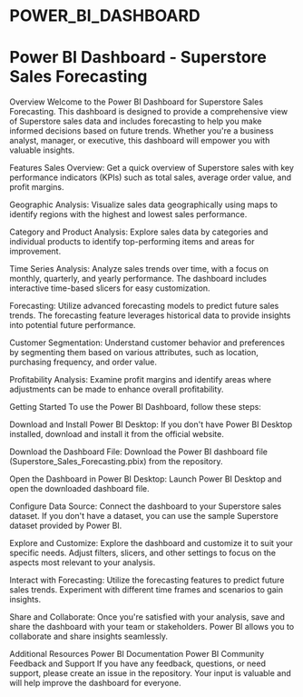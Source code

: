# POWER_BI_DASHBOARD
# Power BI Dashboard - Superstore Sales Forecasting
Overview
Welcome to the Power BI Dashboard for Superstore Sales Forecasting. This dashboard is designed to provide a comprehensive view of Superstore sales data and includes forecasting to help you make informed decisions based on future trends. Whether you're a business analyst, manager, or executive, this dashboard will empower you with valuable insights.

Features
Sales Overview: Get a quick overview of Superstore sales with key performance indicators (KPIs) such as total sales, average order value, and profit margins.

Geographic Analysis: Visualize sales data geographically using maps to identify regions with the highest and lowest sales performance.

Category and Product Analysis: Explore sales data by categories and individual products to identify top-performing items and areas for improvement.

Time Series Analysis: Analyze sales trends over time, with a focus on monthly, quarterly, and yearly performance. The dashboard includes interactive time-based slicers for easy customization.

Forecasting: Utilize advanced forecasting models to predict future sales trends. The forecasting feature leverages historical data to provide insights into potential future performance.

Customer Segmentation: Understand customer behavior and preferences by segmenting them based on various attributes, such as location, purchasing frequency, and order value.

Profitability Analysis: Examine profit margins and identify areas where adjustments can be made to enhance overall profitability.

Getting Started
To use the Power BI Dashboard, follow these steps:

Download and Install Power BI Desktop: If you don't have Power BI Desktop installed, download and install it from the official website.

Download the Dashboard File: Download the Power BI dashboard file (Superstore_Sales_Forecasting.pbix) from the repository.

Open the Dashboard in Power BI Desktop: Launch Power BI Desktop and open the downloaded dashboard file.

Configure Data Source: Connect the dashboard to your Superstore sales dataset. If you don't have a dataset, you can use the sample Superstore dataset provided by Power BI.

Explore and Customize: Explore the dashboard and customize it to suit your specific needs. Adjust filters, slicers, and other settings to focus on the aspects most relevant to your analysis.

Interact with Forecasting: Utilize the forecasting features to predict future sales trends. Experiment with different time frames and scenarios to gain insights.

Share and Collaborate: Once you're satisfied with your analysis, save and share the dashboard with your team or stakeholders. Power BI allows you to collaborate and share insights seamlessly.

Additional Resources
Power BI Documentation
Power BI Community
Feedback and Support
If you have any feedback, questions, or need support, please create an issue in the repository. Your input is valuable and will help improve the dashboard for everyone.
